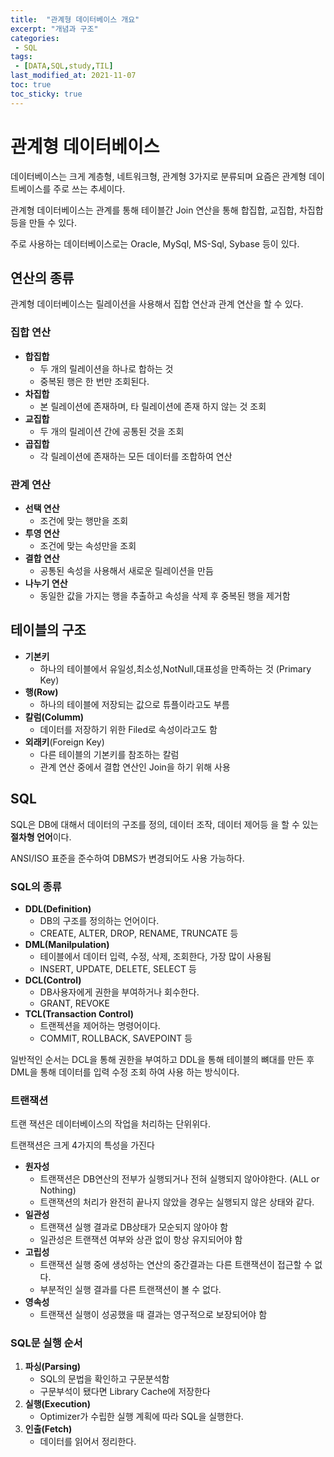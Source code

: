 ```yaml
---
title:  "관계형 데이터베이스 개요"
excerpt: "개념과 구조"
categories:
 - SQL
tags:
 - [DATA,SQL,study,TIL]
last_modified_at: 2021-11-07
toc: true
toc_sticky: true
---
```



# 관계형 데이터베이스



데이터베이스는 크게 계층형, 네트워크형, 관계형 3가지로 분류되며 요즘은 관계형 데이트베이스를 주로 쓰는 추세이다.

관계형 데이터베이스는 관계를 통해 테이블간 Join 연산을 통해 합집합, 교집합, 차집합 등을 만들 수 있다.

주로 사용하는 데이터베이스로는 Oracle, MySql, MS-Sql, Sybase 등이 있다.



## 연산의 종류



관계형 데이터베이스는 릴레이션을 사용해서 집합 연산과 관계 연산을 할 수 있다.



### 집합 연산



- **합집합** 
  - 두 개의 릴레이션을 하나로 합하는 것
  - 중복된 행은 한 번만 조회된다.
- **차집합**
  - 본 릴레이션에 존재하며, 타 릴레이션에 존재 하지 않는 것 조회
- **교집합**
  - 두 개의 릴레이션 간에 공통된 것을 조회
- **곱집합**
  - 각 릴레이션에 존재하는 모든 데이터를 조합하여 연산



### 관계 연산



- **선택 연산** 
  - 조건에 맞는 행만을 조회
- **투영 연산**
  - 조건에 맞는 속성만을 조회
- **결합 연산** 
  - 공통된 속성을 사용해서 새로운 릴레이션을 만듬
- **나누기 연산**
  - 동일한 값을 가지는 행을 추출하고 속성을 삭제 후 중복된 행을 제거함



## 테이블의 구조



- **기본키** 
  - 하나의 테이블에서 유일성,최소성,NotNull,대표성을 만족하는 것 (Primary Key)
- **행(Row)**
  - 하나의 테이블에 저장되는 값으로 튜플이라고도 부름
- **칼럼(Columm)**
  - 데이터를 저장하기 위한 Filed로 속성이라고도 함
- **외래키**(Foreign Key)
  - 다른 테이블의 기본키를 참조하는 칼럼
  - 관계 연산 중에서 결합 연산인 Join을 하기 위해 사용



## SQL



SQL은 DB에 대해서 데이터의 구조를 정의, 데이터 조작, 데이터 제어등 을 할 수 있는 **절차형 언어**이다. 

ANSI/ISO 표준을 준수하여 DBMS가 변경되어도 사용 가능하다.



### SQL의 종류



- **DDL(Definition)** 
  - DB의 구조를 정의하는 언어이다.
  - CREATE, ALTER, DROP, RENAME, TRUNCATE 등
- **DML(Manilpulation)**
  - 테이블에서 데이터 입력, 수정, 삭제, 조회한다, 가장 많이 사용됨
  - INSERT, UPDATE, DELETE, SELECT 등
- **DCL(Control)**
  - DB사용자에게 권한을 부여하거나 회수한다.
  - GRANT, REVOKE
- **TCL(Transaction Control)** 
  - 트랜젝션을 제어하는 명령어이다.
  - COMMIT, ROLLBACK, SAVEPOINT 등



일반적인 순서는 DCL을 통해 권한을 부여하고 DDL을 통해 테이블의 뼈대를 만든 후DML을 통해 데이터를 입력 수정 조회 하여 사용 하는 방식이다.





### 트랜잭션



트랜 잭션은 데이터베이스의 작업을 처리하는 단위위다.

트랜잭션은 크게 4가지의 특성을 가진다



- **원자성** 
  - 트랜잭션은 DB연산의 전부가 실행되거나 전혀 실행되지 않아야한다. (ALL or Nothing)
  - 트랜잭션의 처리가 완전히 끝나지 않았을 경우는 실행되지 않은 상태와 같다.
- **일관성**
  - 트랜잭션 실행 결과로 DB상태가 모순되지 않아야 함
  - 일관성은 트랜잭션 여부와 상관 없이 항상 유지되어야 함
- **고립성**
  - 트랜잭션 실행 중에 생성하는 연산의 중간결과는 다른 트랜잭션이 접근할 수 없다.
  - 부분적인 실행 결과를 다른 트랜잭션이 볼 수 없다.
- **영속성**
  - 트랜잭션 실행이 성공했을 때 결과는 영구적으로 보장되어야 함



### SQL문 실행 순서



1. **파싱(Parsing)**
   - SQL의 문법을 확인하고 구문분석함
   - 구문부석이 됐다면 Library Cache에 저장한다
2. **실행(Execution)**
   - Optimizer가 수립한 실행 계획에 따라 SQL을 실행한다.
3. **인출(Fetch)**
   - 데이터를 읽어서 정리한다.



